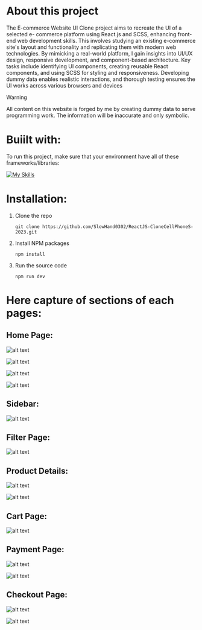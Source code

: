 # About this project

The E-commerce Website UI Clone project aims to recreate the UI of a selected e- commerce platform using React.js and SCSS, enhancing front-end web development skills. This
involves studying an existing e-commerce site's layout and functionality and replicating them with modern web technologies. By mimicking a real-world platform, I gain insights into UI/UX design, responsive development, and component-based architecture. Key tasks include identifying UI components, creating reusable React components, and using SCSS for styling and responsiveness. Developing dummy data enables realistic interactions, and thorough testing ensures the UI works across various browsers and devices
> [!WARNING]
> All content on this website is forged by me by creating dummy data to serve programming work. The information will be inaccurate and only symbolic.

# Buiilt with:
To run this project, make sure that your environment have all of these frameworks/libraries:

[![My Skills](https://skillicons.dev/icons?i=react&perline=1)](https://skillicons.dev)

# Installation:
1. Clone the repo
   ````
   git clone https://github.com/SlowHand0302/ReactJS-CloneCellPhoneS-2023.git
   ````
3. Install NPM packages
   ````
   npm install
   ````
5. Run the source code
   ````
   npm run dev
   ````


# Here capture of sections of each pages:
## Home Page:
![alt text](https://github.com/SlowHand0302/ReactJS-CloneCellPhoneS-2023/blob/main/src/assets/caturesReadme/homeSection1.png)

![alt text](https://github.com/SlowHand0302/ReactJS-CloneCellPhoneS-2023/blob/main/src/assets/caturesReadme/productSlideHome.png)

![alt text](https://github.com/SlowHand0302/ReactJS-CloneCellPhoneS-2023/blob/main/src/assets/caturesReadme/homeSection3.png)

![alt text](https://github.com/SlowHand0302/ReactJS-CloneCellPhoneS-2023/blob/main/src/assets/caturesReadme/homeSection4.png)

## Sidebar:
![alt text](https://github.com/SlowHand0302/ReactJS-CloneCellPhoneS-2023/blob/main/src/assets/caturesReadme/Sidebar.png)


## Filter Page:
![alt text](https://github.com/SlowHand0302/ReactJS-CloneCellPhoneS-2023/blob/main/src/assets/caturesReadme/filterPage.png)

## Product Details:
![alt text](https://github.com/SlowHand0302/ReactJS-CloneCellPhoneS-2023/blob/main/src/assets/caturesReadme/productDetail.png)

![alt text](https://github.com/SlowHand0302/ReactJS-CloneCellPhoneS-2023/blob/main/src/assets/caturesReadme/productDetailModal.png)

## Cart Page:
![alt text](https://github.com/SlowHand0302/ReactJS-CloneCellPhoneS-2023/blob/main/src/assets/caturesReadme/cart.png)

## Payment Page:
![alt text](https://github.com/SlowHand0302/ReactJS-CloneCellPhoneS-2023/blob/main/src/assets/caturesReadme/paymentSection1.png)

![alt text](https://github.com/SlowHand0302/ReactJS-CloneCellPhoneS-2023/blob/main/src/assets/caturesReadme/paymentSection2.png)

## Checkout Page:

![alt text](https://github.com/SlowHand0302/ReactJS-CloneCellPhoneS-2023/blob/main/src/assets/caturesReadme/checkoutSection.png)

![alt text](https://github.com/SlowHand0302/ReactJS-CloneCellPhoneS-2023/blob/main/src/assets/caturesReadme/checkoutSection2.png)
